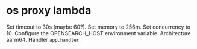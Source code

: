 # os proxy lambda

Set timeout to 30s (maybe 60?).
Set memory to 256m.
Set concurrency to 10.
Configure the OPENSEARCH_HOST environment variable.
Architecture aarm64.
Handler `app.handler`.
